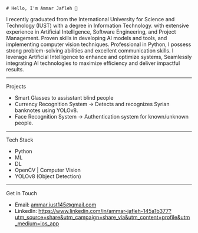 
                                                                                          # Hello, I'm Ammar Jafleh 👋

I recently graduated from the International University for Science and Technology (IUST) with a degree in Information Technology. with extensive experience in Artificial Intelligence, Software Engineering,
and Project Management. Proven skills in developing AI models and tools, and
implementing computer vision techniques. Professional in Python, I possess strong problem-solving abilities
and excellent communication skills. I leverage Artificial Intelligence to enhance and optimize systems,
Seamlessly integrating AI technologies to maximize efficiency and deliver impactful results.

---

Projects
- Smart Glasses to assisstant blind people
- Currency Recognition System → Detects and recognizes Syrian banknotes using YOLOv8.  
- Face Recognition System → Authentication system for known/unknown people.
  
---

Tech Stack
- Python 
- ML
- DL
- OpenCV | Computer Vision  
- YOLOv8 (Object Detection)  
  

---

Get in Touch  
- Email: ammar.iust145@gmail.com  
- LinkedIn: https://www.linkedin.com/in/ammar-jafleh-145a1b377?utm_source=share&utm_campaign=share_via&utm_content=profile&utm_medium=ios_app  
